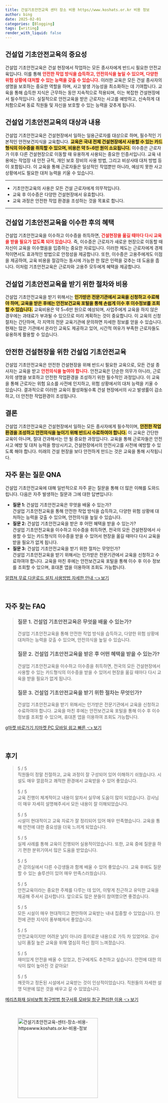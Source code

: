 ```yaml
---
title: 건설기초안전교육 센터 장소 비용 https//www.koshats.or.kr 비용 정보
author: bing
date: 2025-02-01
categories: [Blogging]
tags: [writing]
render_with_liquid: false
---
```



<h2 id='건설업-기초안전교육-중요성'>건설업 기초안전교육의 중요성</h2>

<p>건설업 기초안전교육은 건설 현장에서 작업하는 모든 종사자에게 반드시 필요한 안전교육입니다. 이를 통해 <b><span style="color: #ee2323;">안전한 작업 방식을 습득하고, 안전의식을 높일 수 있으며, 다양한 위험 상황에 대처할 수 있는 능력을 갖출 수 있습니다.</span></b> 이러한 교육은 모든 건설 종사자의 생명을 보호하는 중요한 역할을 하며, 사고 발생 가능성을 최소화하는 데 기여합니다. 교육을 통해 습득한 지식은 근무하는 동안 지속적으로 적용되며, 이는 복잡한 건설현장에서 필수적입니다. 실질적으로 안전교육을 받은 근로자는 사고를 예방하고, 신속하게 대처함으로써 동료 직원들 및 자신을 보호할 수 있는 능력을 갖추게 됩니다.</p>

<h2 id='건설업-기초안전교육-대상과-내용'>건설업 기초안전교육의 대상과 내용</h2>

<p>건설업 기초안전교육은 건설현장에서 일하는 일용근로자를 대상으로 하며, 필수적인 기본적인 안전보건지식을 교육합니다. <b><span style="background-color: #ffe066;">교육은 국내 전체 건설현장에서 사용할 수 있는 카드형식의 이수증을 취득할 수 있으며, 비용은 약 5~6만 원이 소요됩니다.</span></b> 이수증은 근로자가 이후 다른 건설현장으로 이동할 때 유용하게 사용되는 중요한 인증서입니다. 교육 내용에는 작업장 내 안전 규칙, 개인 보호 장비의 사용 방법, 그리고 비상사태 대처 방법 등이 포함됩니다. 이 교육을 통해 근로자들은 일상적인 작업뿐만 아니라, 예상치 못한 사고 상황에서도 필요한 대처 능력을 키울 수 있습니다.</p>

<hr />

<ul>
    <li>기초안전교육의 사용은 모든 건설 근로자에게 의무적입니다.</li>
    <li>교육 후 이수증은 다양한 건설현장에서 유효합니다.</li>
    <li>교육 과정은 안전한 작업 환경을 조성하는 것을 목표로 합니다.</li>
</ul>

<hr />

<h2 id='기초안전교육-이수후-혜택'>건설업 기초안전교육을 이수한 후의 혜택</h2>

<p>건설업 기초안전교육을 이수하고 이수증을 취득하면, <b><span style="color: #ee2323;">건설현장을 옮길 때마다 다시 교육을 받을 필요가 없도록 되어 있습니다.</span></b> 즉, 이수증은 근로자가 새로운 현장으로 이동할 때 자신이 교육을 이수했음을 입증하는 중요한 자료입니다. 이러한 제도는 근로자에게 경제적이면서도 효과적인 방법으로 안정성을 제공합니다. 또한, 이수증은 고용주에게도 이점을 제공하여, 교육 비용을 절감하는 동시에 가능한 한 많은 인력을 갖추는 데 도움을 줍니다. 이처럼 기초안전교육은 근로자와 고용주 모두에게 혜택을 제공합니다.</p>

<h2 id='기초안전교육-신청-절차와-비용'>건설업 기초안전교육을 받기 위한 절차와 비용</h2>

<p>건설업 기초안전교육을 받기 위해서는 <b><span style="background-color: #ffe066;">인가받은 전문기관에서 교육을 신청하고 수료해야 하며, 교육을 받은 후에는 안전보건교육 포털을 통해 손쉽게 이수 후 이수정보를 조회할 수 있습니다.</span></b> 교육비용은 약 5~6만 원으로 예상되며, 사업주에게 교육을 하지 않은 경우에는 과태료가 부과될 수 있으므로 미리 계획하는 것이 중요합니다. 이 교육의 신청 절차는 간단하며, 각 지역의 전문 교육기관에 문의하면 자세한 정보를 얻을 수 있습니다. 현재는 많은 기관에서 온라인 교육도 제공하고 있어, 시간적 여유가 부족한 근로자들도 유용하게 활용할 수 있습니다.</p>

<h2 id='안전한-건설현장을-위한-기초안전교육'>안전한 건설현장을 위한 건설업 기초안전교육</h2>

<p>건설업 기초안전교육은 안전한 건설현장을 위해 반드시 필요한 교육으로, 모든 건설 종사자는 교육을 받고 <b><span style="color: #ee2323;">안전의식을 높여야 합니다.</span></b> 안전교육은 단순한 의무가 아니라, 근로자의 생명을 보호하고 안전한 작업환경을 조성하기 위한 필수적인 과정입니다. 이 교육을 통해 근로자는 위험 요소를 사전에 인지하고, 위험 상황에서의 대처 능력을 키울 수 있습니다. 결과적으로 이러한 교육이 활성화될수록 건설 현장에서의 사고 발생률이 감소하고, 더 안전한 작업환경이 조성됩니다.</p>

<h2 id='건설업-기초안전교육-결론'>결론</h2>

<p>건설업 기초안전교육은 건설현장에서 일하는 모든 종사자에게 필수적이며, <b><span style="background-color: #ffe066;">안전한 작업환경을 조성하고 안전의식을 높이기 위해 반드시 수료하여야 합니다.</span></b> 이 교육은 간단한 교육이 아니며, 절대 간과해서는 안 될 중요한 과정입니다. 교육을 통해 근로자들은 안전사고 예방 및 대처 능력을 향상시키고, 건설현장에서의 안전사고를 사전에 예방할 수 있도록 해야 합니다. 미래의 건설 현장을 보다 안전하게 만드는 것은 교육을 통해 시작됩니다.</p>

<h2 id='자주-묻는-질문-QNA'>자주 묻는 질문 QNA</h2>

<p>건설업 기초안전교육에 대해 일반적으로 자주 묻는 질문을 통해 더 많은 이해를 도와드립니다. 다음은 자주 발생하는 질문과 그에 대한 답변입니다:</p>

<ul>
    <li><b>질문 1:</b> 건설업 기초안전교육은 무엇을 배울 수 있는가?<br>건설업 기초안전교육을 통해 안전한 작업 방식을 습득하고, 다양한 위험 상황에 대처하는 능력을 갖출 수 있으며, 안전의식을 높일 수 있습니다.</li>
    <li><b>질문 2:</b> 건설업 기초안전교육을 받은 후 어떤 혜택을 받을 수 있는가?<br>건설업 기초안전교육을 이수하고 이수증을 취득하면, 전국의 모든 건설현장에서 사용할 수 있는 카드형식의 이수증을 받을 수 있어서 현장을 옮길 때마다 다시 교육을 받을 필요가 없게 됩니다.</li>
    <li><b>질문 3:</b> 건설업 기초안전교육을 받기 위한 절차는 무엇인가?<br>건설업 기초안전교육을 받기 위해서는 인가받은 전문기관에서 교육을 신청하고 수료하여야 합니다. 교육을 마친 후에는 안전보건교육 포털을 통해 이수 후 이수 정보를 조회할 수 있으며, 휴대폰 앱을 이용하여 조회도 가능합니다.</li>
</ul>


<p><a class="click-button" title="알캡쳐 무료 다운로드 설치 사용방법 자세한 안내" href="https://purplelist.github.io/posts/%EC%95%8C%EC%BA%A1%EC%B3%90-%EB%AC%B4%EB%A3%8C-%EB%8B%A4%EC%9A%B4%EB%A1%9C%EB%93%9C-%EC%84%A4%EC%B9%98-%EC%82%AC%EC%9A%A9%EB%B0%A9%EB%B2%95-%EC%9E%90%EC%84%B8%ED%95%9C-%EC%95%88%EB%82%B4/" rel="dofollow">알캡쳐 무료 다운로드 설치 사용방법 자세한 안내 👈 보기</a></p><br>
<h2 id='자주_찾는_FAQ'>자주 찾는 FAQ</h2>
<div itemscope="" itemtype="https://schema.org/FAQPage"> 
<blockquote> 
<div itemscope="" itemprop="mainEntity" itemtype="https://schema.org/Question"> 
<h3 itemprop="name">질문 1. 건설업 기초안전교육은 무엇을 배울 수 있는가?</h3> 
<div itemscope="" itemprop="acceptedAnswer" itemtype="https://schema.org/Answer"> 
<span itemprop="text"> 
<p>건설업 기초안전교육을 통해 안전한 작업 방식을 습득하고, 다양한 위험 상황에 대처하는 능력을 갖출 수 있으며, 안전의식을 높일 수 있습니다.</p> 
</span> 
</div> 
</div> 

<div itemscope="" itemprop="mainEntity" itemtype="https://schema.org/Question"> 
<h3 itemprop="name">질문 2. 건설업 기초안전교육을 받은 후 어떤 혜택을 받을 수 있는가?</h3> 
<div itemscope="" itemprop="acceptedAnswer" itemtype="https://schema.org/Answer"> 
<span itemprop="text"> 
<p>건설업 기초안전교육을 이수하고 이수증을 취득하면, 전국의 모든 건설현장에서 사용할 수 있는 카드형식의 이수증을 받을 수 있어서 현장을 옮길 때마다 다시 교육을 받을 필요가 없게 됩니다.</p> 
</span> 
</div> 
</div> 

<div itemscope="" itemprop="mainEntity" itemtype="https://schema.org/Question"> 
<h3 itemprop="name">질문 3. 건설업 기초안전교육을 받기 위한 절차는 무엇인가?</h3> 
<div itemscope="" itemprop="acceptedAnswer" itemtype="https://schema.org/Answer"> 
<span itemprop="text"> 
<p>건설업 기초안전교육을 받기 위해서는 인가받은 전문기관에서 교육을 신청하고 수료하여야 합니다. 교육을 마친 후에는 안전보건교육 포털을 통해 이수 후 이수 정보를 조회할 수 있으며, 휴대폰 앱을 이용하여 조회도 가능합니다.</p> 
</span> 
</div> 
</div> 
</blockquote> 
</div>
<p><a class="click-button" title="g마켓 바로가기 지마켓 PC 모바일 쉽고 빠른" href="https://purplelist.github.io/posts/g%EB%A7%88%EC%BC%93-%EB%B0%94%EB%A1%9C%EA%B0%80%EA%B8%B0-%EC%A7%80%EB%A7%88%EC%BC%93-PC-%EB%AA%A8%EB%B0%94%EC%9D%BC-%EC%89%BD%EA%B3%A0-%EB%B9%A0%EB%A5%B8/" rel="dofollow">g마켓 바로가기 지마켓 PC 모바일 쉽고 빠른 👈 보기</a></p><br>
<h2 id='후기'>후기</h2>
<div itemscope itemtype="https://schema.org/Product">
  <blockquote>
  <div itemprop="review" itemscope itemtype="https://schema.org/Review">
      <div itemprop="reviewRating" itemscope itemtype="https://schema.org/Rating"> <span itemprop="ratingValue">5</span> / <span itemprop="bestRating">5</span> </div>
      <span itemprop="reviewBody">직원들이 정말 친절하고, 교육 과정이 잘 구성되어 있어 이해하기 쉬웠습니다. 시설도 매우 깔끔하고 쾌적한 환경에서 교육받을 수 있어 좋았습니다.</span>
  </div>
  <br>
  <div itemprop="review" itemscope itemtype="https://schema.org/Review">
      <div itemprop="reviewRating" itemscope itemtype="https://schema.org/Rating"> <span itemprop="ratingValue">5</span> / <span itemprop="bestRating">5</span> </div>
      <span itemprop="reviewBody">교육 진행이 체계적이고 내용이 알차서 실무에 도움이 많이 되었습니다. 강사님이 매우 자세히 설명해주셔서 모든 내용이 잘 이해되었습니다.</span>
  </div>
  <br>
  <div itemprop="review" itemscope itemtype="https://schema.org/Review">
      <div itemprop="reviewRating" itemscope itemtype="https://schema.org/Rating"> <span itemprop="ratingValue">5</span> / <span itemprop="bestRating">5</span> </div>
      <span itemprop="reviewBody">시설이 현대적이고 교육 자료가 잘 정리되어 있어 매우 만족했습니다. 교육을 통해 안전에 대한 중요성을 더욱 느끼게 되었습니다.</span>
  </div>
  <br>
  <div itemprop="review" itemscope itemtype="https://schema.org/Review">
      <div itemprop="reviewRating" itemscope itemtype="https://schema.org/Rating"> <span itemprop="ratingValue">5</span> / <span itemprop="bestRating">5</span> </div>
      <span itemprop="reviewBody">실제 사례를 통해 교육이 진행되어 실용적이었습니다. 또한, 교육 중에 질문을 하기 편한 분위기여서 많은 도움을 받았습니다.</span>
  </div>
  <br>
  <div itemprop="review" itemscope itemtype="https://schema.org/Review">
      <div itemprop="reviewRating" itemscope itemtype="https://schema.org/Rating"> <span itemprop="ratingValue">5</span> / <span itemprop="bestRating">5</span> </div>
      <span itemprop="reviewBody">큰 강의실에서 다른 수강생들과 함께 배울 수 있어 좋았습니다. 교육 후에도 질문할 수 있는 솔루션이 있어 매우 만족스러웠습니다.</span>
  </div>
  <br>
  <div itemprop="review" itemscope itemtype="https://schema.org/Review">
      <div itemprop="reviewRating" itemscope itemtype="https://schema.org/Rating"> <span itemprop="ratingValue">5</span> / <span itemprop="bestRating">5</span> </div>
      <span itemprop="reviewBody">안전교육이라는 중요한 주제를 다루는 데 있어, 이렇게 친근하고 유익한 교육을 제공해 주셔서 감사합니다. 앞으로도 많은 분들이 참여했으면 좋겠습니다.</span>
  </div>
  <br>
  <div itemprop="review" itemscope itemtype="https://schema.org/Review">
      <div itemprop="reviewRating" itemscope itemtype="https://schema.org/Rating"> <span itemprop="ratingValue">5</span> / <span itemprop="bestRating">5</span> </div>
      <span itemprop="reviewBody">모든 시설이 매우 현대적이고 편안하여 교육받는 내내 집중할 수 있었습니다. 안전에 관한 지식이 풍부해져서 좋았습니다.</span>
  </div>
  <br>
  <div itemprop="review" itemscope itemtype="https://schema.org/Review">
      <div itemprop="reviewRating" itemscope itemtype="https://schema.org/Rating"> <span itemprop="ratingValue">5</span> / <span itemprop="bestRating">5</span> </div>
      <span itemprop="reviewBody">안전교육이지만 어려운 날이 아니라 흥미로운 내용으로 가득 차 있었어요. 강사님이 품질 높은 교육을 위해 열심히 하신 점이 느껴졌습니다.</span>
  </div>
  <br>
  <div itemprop="review" itemscope itemtype="https://schema.org/Review">
      <div itemprop="reviewRating" itemscope itemtype="https://schema.org/Rating"> <span itemprop="ratingValue">5</span> / <span itemprop="bestRating">5</span> </div>
      <span itemprop="reviewBody">재미있게 안전을 배울 수 있었고, 친구에게도 추천하고 싶습니다. 안전에 대한 의식이 많이 높아진 것 같아요!</span>
  </div>
  <br>
  <div itemprop="review" itemscope itemtype="https://schema.org/Review">
      <div itemprop="reviewRating" itemscope itemtype="https://schema.org/Rating"> <span itemprop="ratingValue">5</span> / <span itemprop="bestRating">5</span> </div>
      <span itemprop="reviewBody">깨끗하고 정돈된 시설에서 교육받는 것이 인상적이었습니다. 직원들의 자세한 설명 덕분에 많은 것을 배우고 갈 수 있었습니다.</span>
  </div>
  </blockquote>
</div>
<p><a class="click-button" title="메리츠화재 실비보험 청구방법 청구서류 모바일 청구 편리한 이용" href="https://purplelist.github.io/posts/%EB%A9%94%EB%A6%AC%EC%B8%A0%ED%99%94%EC%9E%AC-%EC%8B%A4%EB%B9%84%EB%B3%B4%ED%97%98-%EC%B2%AD%EA%B5%AC%EB%B0%A9%EB%B2%95-%EC%B2%AD%EA%B5%AC%EC%84%9C%EB%A5%98-%EB%AA%A8%EB%B0%94%EC%9D%BC-%EC%B2%AD%EA%B5%AC-%ED%8E%B8%EB%A6%AC%ED%95%9C-%EC%9D%B4%EC%9A%A9/" rel="dofollow">메리츠화재 실비보험 청구방법 청구서류 모바일 청구 편리한 이용 👈 보기</a></p><br>
<figure class="image"><img src="https://purplelist.github.io/assets/img/thumbnail/건설기초안전교육-센터-장소-비용-httpswww.koshats.or.kr-비용-정보.webp" alt="건설기초안전교육-센터-장소-비용-httpswww.koshats.or.kr-비용-정보" width="256" height="256"></figure>
